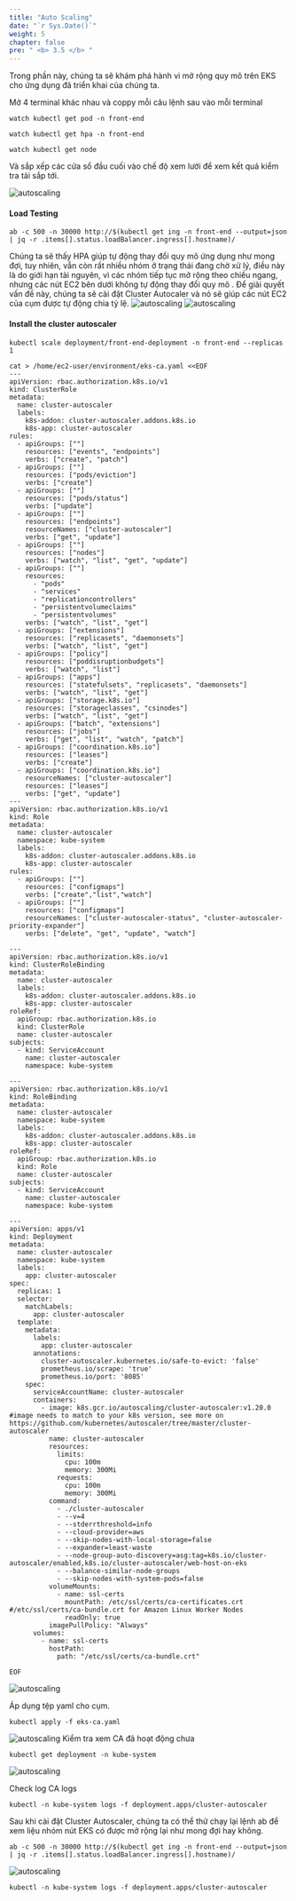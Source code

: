 ```yaml
---
title: "Auto Scaling"
date: "`r Sys.Date()`"
weight: 5
chapter: false
pre: " <b> 3.5 </b> "
---
```


Trong phần này, chúng ta sẽ khám phá hành vi mở rộng quy mô trên EKS cho ứng dụng đã triển khai của chúng ta.

Mở 4 terminal khác nhau và coppy mỗi câu lệnh sau vào mỗi terminal
```
watch kubectl get pod -n front-end
```

```
watch kubectl get hpa -n front-end
```
```
watch kubectl get node

```
Và sắp xếp các cửa sổ đầu cuối vào chế độ xem lưới để xem kết quả kiểm tra tải sắp tới.

![autoscaling](/images/3.createekscluster/001-autoscaling.png)

#### Load Testing
```
ab -c 500 -n 30000 http://$(kubectl get ing -n front-end --output=json | jq -r .items[].status.loadBalancer.ingress[].hostname)/
```
Chúng ta sẽ thấy HPA giúp tự động thay đổi quy mô ứng dụng như mong đợi, tuy nhiên, vẫn còn rất nhiều nhóm ở trạng thái đang chờ xử lý, điều này là do giới hạn tài nguyên, vì các nhóm tiếp tục mở rộng theo chiều ngang, nhưng các nút EC2 bên dưới không tự động thay đổi quy mô . Để giải quyết vấn đề này, chúng ta sẽ cài đặt Cluster Autocaler và nó sẽ giúp các nút EC2 của cụm được tự động chia tỷ lệ.
![autoscaling](/images/3.createekscluster/002-autoscaling.png)
![autoscaling](/images/3.createekscluster/007-autoscaling.png)
#### Install the cluster autoscaler

```
kubectl scale deployment/front-end-deployment -n front-end --replicas 1
```
```
cat > /home/ec2-user/environment/eks-ca.yaml <<EOF
---
apiVersion: rbac.authorization.k8s.io/v1
kind: ClusterRole
metadata:
  name: cluster-autoscaler
  labels:
    k8s-addon: cluster-autoscaler.addons.k8s.io
    k8s-app: cluster-autoscaler
rules:
  - apiGroups: [""]
    resources: ["events", "endpoints"]
    verbs: ["create", "patch"]
  - apiGroups: [""]
    resources: ["pods/eviction"]
    verbs: ["create"]
  - apiGroups: [""]
    resources: ["pods/status"]
    verbs: ["update"]
  - apiGroups: [""]
    resources: ["endpoints"]
    resourceNames: ["cluster-autoscaler"]
    verbs: ["get", "update"]
  - apiGroups: [""]
    resources: ["nodes"]
    verbs: ["watch", "list", "get", "update"]
  - apiGroups: [""]
    resources:
      - "pods"
      - "services"
      - "replicationcontrollers"
      - "persistentvolumeclaims"
      - "persistentvolumes"
    verbs: ["watch", "list", "get"]
  - apiGroups: ["extensions"]
    resources: ["replicasets", "daemonsets"]
    verbs: ["watch", "list", "get"]
  - apiGroups: ["policy"]
    resources: ["poddisruptionbudgets"]
    verbs: ["watch", "list"]
  - apiGroups: ["apps"]
    resources: ["statefulsets", "replicasets", "daemonsets"]
    verbs: ["watch", "list", "get"]
  - apiGroups: ["storage.k8s.io"]
    resources: ["storageclasses", "csinodes"]
    verbs: ["watch", "list", "get"]
  - apiGroups: ["batch", "extensions"]
    resources: ["jobs"]
    verbs: ["get", "list", "watch", "patch"]
  - apiGroups: ["coordination.k8s.io"]
    resources: ["leases"]
    verbs: ["create"]
  - apiGroups: ["coordination.k8s.io"]
    resourceNames: ["cluster-autoscaler"]
    resources: ["leases"]
    verbs: ["get", "update"]
---
apiVersion: rbac.authorization.k8s.io/v1
kind: Role
metadata:
  name: cluster-autoscaler
  namespace: kube-system
  labels:
    k8s-addon: cluster-autoscaler.addons.k8s.io
    k8s-app: cluster-autoscaler
rules:
  - apiGroups: [""]
    resources: ["configmaps"]
    verbs: ["create","list","watch"]
  - apiGroups: [""]
    resources: ["configmaps"]
    resourceNames: ["cluster-autoscaler-status", "cluster-autoscaler-priority-expander"]
    verbs: ["delete", "get", "update", "watch"]

---
apiVersion: rbac.authorization.k8s.io/v1
kind: ClusterRoleBinding
metadata:
  name: cluster-autoscaler
  labels:
    k8s-addon: cluster-autoscaler.addons.k8s.io
    k8s-app: cluster-autoscaler
roleRef:
  apiGroup: rbac.authorization.k8s.io
  kind: ClusterRole
  name: cluster-autoscaler
subjects:
  - kind: ServiceAccount
    name: cluster-autoscaler
    namespace: kube-system

---
apiVersion: rbac.authorization.k8s.io/v1
kind: RoleBinding
metadata:
  name: cluster-autoscaler
  namespace: kube-system
  labels:
    k8s-addon: cluster-autoscaler.addons.k8s.io
    k8s-app: cluster-autoscaler
roleRef:
  apiGroup: rbac.authorization.k8s.io
  kind: Role
  name: cluster-autoscaler
subjects:
  - kind: ServiceAccount
    name: cluster-autoscaler
    namespace: kube-system

---
apiVersion: apps/v1
kind: Deployment
metadata:
  name: cluster-autoscaler
  namespace: kube-system
  labels:
    app: cluster-autoscaler
spec:
  replicas: 1
  selector:
    matchLabels:
      app: cluster-autoscaler
  template:
    metadata:
      labels:
        app: cluster-autoscaler
      annotations:
        cluster-autoscaler.kubernetes.io/safe-to-evict: 'false'
        prometheus.io/scrape: 'true'
        prometheus.io/port: '8085'
    spec:
      serviceAccountName: cluster-autoscaler
      containers:
        - image: k8s.gcr.io/autoscaling/cluster-autoscaler:v1.20.0 #image needs to match to your k8s version, see more on https://github.com/kubernetes/autoscaler/tree/master/cluster-autoscaler
          name: cluster-autoscaler
          resources:
            limits:
              cpu: 100m
              memory: 300Mi
            requests:
              cpu: 100m
              memory: 300Mi
          command:
            - ./cluster-autoscaler
            - --v=4
            - --stderrthreshold=info
            - --cloud-provider=aws
            - --skip-nodes-with-local-storage=false
            - --expander=least-waste
            - --node-group-auto-discovery=asg:tag=k8s.io/cluster-autoscaler/enabled,k8s.io/cluster-autoscaler/web-host-on-eks
            - --balance-similar-node-groups
            - --skip-nodes-with-system-pods=false
          volumeMounts:
            - name: ssl-certs
              mountPath: /etc/ssl/certs/ca-certificates.crt #/etc/ssl/certs/ca-bundle.crt for Amazon Linux Worker Nodes
              readOnly: true
          imagePullPolicy: "Always"
      volumes:
        - name: ssl-certs
          hostPath:
            path: "/etc/ssl/certs/ca-bundle.crt"

EOF

```

![autoscaling](/images/3.createekscluster/003-autoscaling.png)

Áp dụng tệp yaml cho cụm.
```
kubectl apply -f eks-ca.yaml
```
![autoscaling](/images/3.createekscluster/004-autoscaling.png)
Kiểm tra xem CA đã hoạt động chưa
```
kubectl get deployment -n kube-system
```
![autoscaling](/images/3.createekscluster/005-autoscaling.png)

Check log CA logs

```
kubectl -n kube-system logs -f deployment.apps/cluster-autoscaler
```
Sau khi cài đặt Cluster Autoscaler, chúng ta có thể thử chạy lại lệnh ab để xem liệu nhóm nút EKS có được mở rộng lại như mong đợi hay không.

```
ab -c 500 -n 30000 http://$(kubectl get ing -n front-end --output=json | jq -r .items[].status.loadBalancer.ingress[].hostname)/
```
![autoscaling](/images/3.createekscluster/008-autoscaling.png)
```
kubectl -n kube-system logs -f deployment.apps/cluster-autoscaler
```
